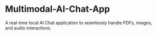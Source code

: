 # Multimodal-AI-Chat-App
A real-time local AI Chat application to seamlessly handle PDFs, images, and audio interactions.
